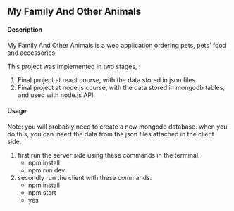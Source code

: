 ## My Family And Other Animals

#### Description
My Family And Other Animals is a web application ordering pets, pets' food and accessories.

This project was implemented in two stages, :
1. Final project at react course, with the data stored in json files.
2. Final project at node.js course, with the data stored in mongodb tables, and used with node.js API.

#### Usage

Note: you will probably need to create a new mongodb database.
      when you do this, you can insert the data from the json files attached in the client side.
1. first run the server side using these commands in the terminal:
   * npm install
   * npm run dev
2. secondly run the client  with these commands:
   * npm install
   * npm start
   * yes
   
